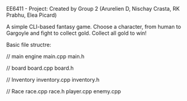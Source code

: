 EE6411 - Project: Created by Group 2
(Arurelien D, Nischay Crasta, RK Prabhu, Elea Picard)

A simple CLI-based fantasy game.
Choose a character, from human to Gargoyle
and fight to collect gold. Collect all gold
to win!

Basic file structre:

// main engine
main.cpp
main.h

// board
board.cpp
board.h

// Inventory
inventory.cpp
inventory.h

// Race
race.cpp
race.h
player.cpp
enemy.cpp
